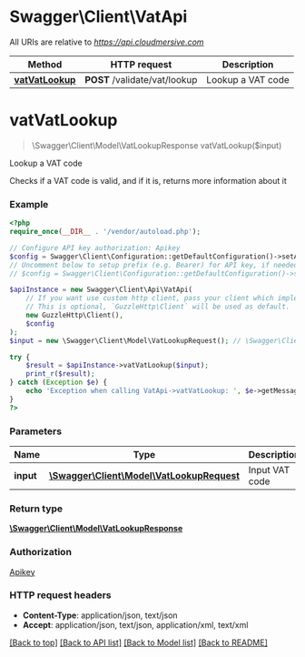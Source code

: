 # Swagger\Client\VatApi

All URIs are relative to *https://api.cloudmersive.com*

Method | HTTP request | Description
------------- | ------------- | -------------
[**vatVatLookup**](VatApi.md#vatVatLookup) | **POST** /validate/vat/lookup | Lookup a VAT code


# **vatVatLookup**
> \Swagger\Client\Model\VatLookupResponse vatVatLookup($input)

Lookup a VAT code

Checks if a VAT code is valid, and if it is, returns more information about it

### Example
```php
<?php
require_once(__DIR__ . '/vendor/autoload.php');

// Configure API key authorization: Apikey
$config = Swagger\Client\Configuration::getDefaultConfiguration()->setApiKey('Apikey', 'YOUR_API_KEY');
// Uncomment below to setup prefix (e.g. Bearer) for API key, if needed
// $config = Swagger\Client\Configuration::getDefaultConfiguration()->setApiKeyPrefix('Apikey', 'Bearer');

$apiInstance = new Swagger\Client\Api\VatApi(
    // If you want use custom http client, pass your client which implements `GuzzleHttp\ClientInterface`.
    // This is optional, `GuzzleHttp\Client` will be used as default.
    new GuzzleHttp\Client(),
    $config
);
$input = new \Swagger\Client\Model\VatLookupRequest(); // \Swagger\Client\Model\VatLookupRequest | Input VAT code

try {
    $result = $apiInstance->vatVatLookup($input);
    print_r($result);
} catch (Exception $e) {
    echo 'Exception when calling VatApi->vatVatLookup: ', $e->getMessage(), PHP_EOL;
}
?>
```

### Parameters

Name | Type | Description  | Notes
------------- | ------------- | ------------- | -------------
 **input** | [**\Swagger\Client\Model\VatLookupRequest**](../Model/VatLookupRequest.md)| Input VAT code |

### Return type

[**\Swagger\Client\Model\VatLookupResponse**](../Model/VatLookupResponse.md)

### Authorization

[Apikey](../../README.md#Apikey)

### HTTP request headers

 - **Content-Type**: application/json, text/json
 - **Accept**: application/json, text/json, application/xml, text/xml

[[Back to top]](#) [[Back to API list]](../../README.md#documentation-for-api-endpoints) [[Back to Model list]](../../README.md#documentation-for-models) [[Back to README]](../../README.md)

